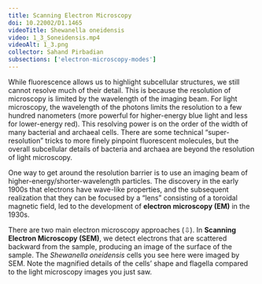 ```yaml
---
title: Scanning Electron Microscopy
doi: 10.22002/D1.1465
videoTitle: Shewanella oneidensis
video: 1_3_Soneidensis.mp4
videoAlt: 1_3.png
collector: Sahand Pirbadian
subsections: ['electron-microscopy-modes']
---
```


While fluorescence allows us to highlight subcellular structures, we still cannot resolve much of their detail. This is because the resolution of microscopy is limited by the wavelength of the imaging beam. For light microscopy, the wavelength of the photons limits the resolution to a few hundred nanometers (more powerful for higher-energy blue light and less for lower-energy red). This resolving power is on the order of the width of many bacterial and archaeal cells. There are some technical “super-resolution” tricks to more finely pinpoint fluorescent molecules, but the overall subcellular details of bacteria and archaea are beyond the resolution of light microscopy.

One way to get around the resolution barrier is to use an imaging beam of higher-energy/shorter-wavelength particles. The discovery in the early 1900s that electrons have wave-like properties, and the subsequent realization that they can be focused by a “lens” consisting of a toroidal magnetic field, led to the development of **electron microscopy (EM)** in the 1930s.

There are two main electron microscopy approaches (⇩). In **Scanning Electron Microscopy (SEM)**, we detect electrons that are scattered backward from the sample, producing an image of the surface of the sample. The *Shewanella oneidensis* cells you see here were imaged by SEM. Note the magnified details of the cells’ shape and flagella compared to the light microscopy images you just saw.

